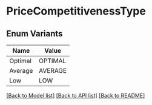 # PriceCompetitivenessType

## Enum Variants

| Name | Value |
|---- | -----|
| Optimal | OPTIMAL |
| Average | AVERAGE |
| Low | LOW |


[[Back to Model list]](../README.md#documentation-for-models) [[Back to API list]](../README.md#documentation-for-api-endpoints) [[Back to README]](../README.md)


